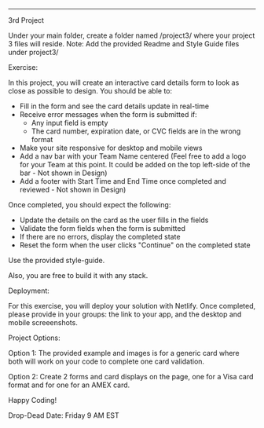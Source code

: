 
________________________________

3rd Project

Under your main folder, create a folder named /project3/ where your project 3 files will reside.
Note: Add the provided Readme and Style Guide files under project3/

Exercise:

In this project, you will create an interactive card details form to look as close as possible to design.
You should be able to:

- Fill in the form and see the card details update in real-time
- Receive error messages when the form is submitted if:
  - Any input field is empty
  - The card number, expiration date, or CVC fields are in the wrong format
- Make your site responsive for desktop and mobile views
- Add a nav bar with your Team Name centered (Feel free to add a logo for your Team at this point. It could be added on the top left-side of the bar - Not shown in Design)
- Add a footer with Start Time and End Time once completed and reviewed - Not shown in Design)

Once completed, you should expect the following:

- Update the details on the card as the user fills in the fields
- Validate the form fields when the form is submitted
- If there are no errors, display the completed state
- Reset the form when the user clicks "Continue" on the completed state

Use the provided style-guide.

Also, you are free to build it with any stack.

Deployment:

For this exercise, you will deploy your solution with Netlify.
Once completed, please provide in your groups: the link to your app, and the desktop and mobile screeenshots.

Project Options:

Option 1: The provided example and images is for a generic card where both will work on your code to complete one card validation.

Option 2: 
Create 2 forms and card displays on the page, one for a Visa card format and for one for an AMEX card.

Happy Coding!

Drop-Dead Date: Friday 9 AM EST
